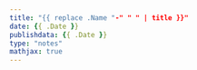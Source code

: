 ```yaml
---
title: "{{ replace .Name "-" " " | title }}"
date: {{ .Date }}
publishdata: {{ .Date }}
type: "notes"
mathjax: true
---
```


